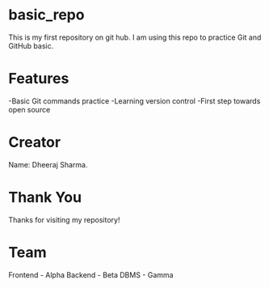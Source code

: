 # basic_repo
This is my first repository on git hub.
I am using this repo to practice Git and GitHub basic.

# Features
-Basic Git commands practice
-Learning version control
-First step towards open source

# Creator
Name: Dheeraj Sharma.

# Thank You
Thanks for visiting my repository!

# Team
Frontend - Alpha
Backend - Beta
DBMS - Gamma


